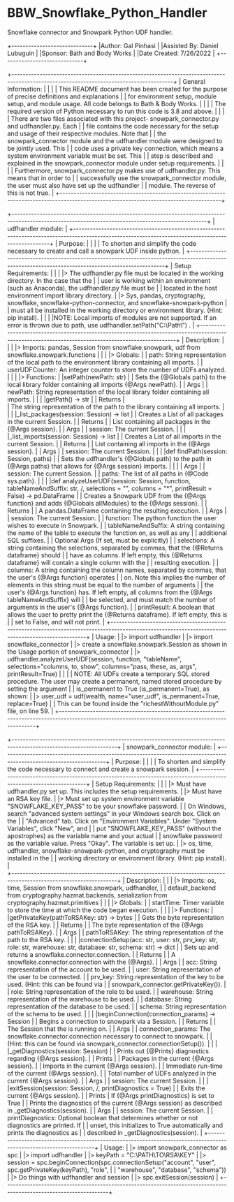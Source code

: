 # BBW_Snowflake_Python_Handler
Snowflake connector and Snowpark Python UDF handler.

+-----------------------------+
|Author: Gal Pinhasi          |
|Assisted By: Daniel Lubuguin |
|Sponsor: Bath and Body Works |
|Date Created: 7/26/2022      |
+-----------------------------+


+---------------------------------------------------------------------------------------------------------------------------------------+
|                                   General Information:                                                                                |
|                                                                                                                                       |
|  This README document has been created for the purpose of precise definitions and explanations                                        |
|  for environment setup, module setup, and module usage. All code belongs to Bath & Body Works.                                        |
|                                                                                                                                       |
|  The required version of Python necessary to run this code is 3.8 and above.                                                          |
|                                                                                                                                       |
|  There are two files associated with this project- snowpark_connector.py and udfhandler.py. Each                                      |
|  file contains the code necessary for the setup and usage of their respective modules. Note that                                      |
|  the snowpark_connector module and the udfhandler module were designed to be jointly used. This                                       |
|  code uses a private key connection, which means a system environment variable must be set. This                                      |
|  step is described and explained in the snowpark_connector module under setup requirements.                                           |
|                                                                                                                                       |
|  Furthermore, snowpark_connector.py makes use of udfhandler.py. This means that in order to                                           |
|  successfully use the snowpark_connector module, the user must also have set up the udfhandler                                        |
|  module. The reverse of this is not true.                                                                                             |
+---------------------------------------------------------------------------------------------------------------------------------------+


+---------------------------------------------------------------------------------------------------------------------------------------------------+
|                                   udfhandler module:                                                                                              |
+---------------------------------------------------------------------------------------------------------------------------------------------------+
|                                   Purpose:                                                                                                        |
|                                                                                                                                                   |
|  To shorten and simplify the code necessary to create and call a snowpark UDF inside python.                                                      |
+---------------------------------------------------------------------------------------------------------------------------------------------------+
|                                   Setup Requirements:                                                                                             |
|                                                                                                                                                   |
|> The udfhandler.py file must be located in the working directory. In the case that the                                                            |
|  user is working within an environment (such as Anaconda), the udfhandler.py file must be                                                         |
|  located in the host environment import library directory.                                                                                        |
|> Sys, pandas, cryptography, snowflake, snowflake-python-connector, and snowflake-snowpark-python                                                  |
|  must all be installed in the working directory or environment library. (Hint: pip install).                                                      |
|                                                                                                                                                   |
|NOTE: Local imports of modules are not supported. If an error is thrown due to path, use udfhandler.setPath("C:\\Path\\") .                        |
+---------------------------------------------------------------------------------------------------------------------------------------------------+
|                                   Description:                                                                                                    |
|                                                                                                                                                   |
|> Imports: pandas, Session from snowflake.snowpark, udf from snowflake.snowpark.functions                                                          |
|                                                                                                                                                   |
|> Globals:                                                                                                                                         |
|       path: String representation of the local path to the environment library containing all imports.                                            |
|       userUDFCounter: An integer counter to store the number of UDFs analyzed.                                                                    |
|                                                                                                                                                   |
|> Functions:                                                                                                                                       |
|setPath(newPath: str)                                                                                                                              |
|       Sets the {@Globals path} to the local library folder containing all imports {@Args newPath}.                                                |
|       Args                                                                                                                                        |
|           newPath: String representation of the local library folder containing all imports.                                                      |
|                                                                                                                                                   |
|getPath() -> str                                                                                                                                   |
|       Returns                                                                                                                                     |                                            
|           The string representation of the path to the library containing all imports.                                                            |
|                                                                                                                                                   |
|_list_packages(session: Session) -> list                                                                                                           |
|       Creates a List of all packages in the current Session.                                                                                      |
|       Returns                                                                                                                                     |
|           List containing all packages in the {@Args session}.                                                                                    |
|       Args                                                                                                                                        |
|           session: The current Session.                                                                                                           |
|                                                                                                                                                   |
|_list_imports(session: Session) -> list                                                                                                            |
|       Creates a List of all imports in the current Session.                                                                                       |
|       Returns                                                                                                                                     |
|           List containing all imports in the {@Args session}.                                                                                     |
|       Args                                                                                                                                        |
|           session: The current Session.                                                                                                           |
|                                                                                                                                                   |
|def findPath(session: Session, paths)                                                                                                              |
|       Sets the udfhandler's {@Globals path} to the path in {@Args paths} that allows for {@Args session} imports.                                 |
|                                                                                                                                                   |
|       Args                                                                                                                                        |
|           session: The current Session.                                                                                                           |
|           paths: The list of all paths in {@Code sys.path}.                                                                                       |
|                                                                                                                                                   |
|def analyzeUserUDF(session: Session, function, tableNameAndSuffix: str, /, selections = "", columns = "*", printResult = False) -> pd.DataFrame    |
|       Creates a Snowpark UDF from the {@Args function} and adds {@Globals allModules} to the {@Args session}.                                     |
|       Returns                                                                                                                                     |
|           A pandas.DataFrame containing the resulting execution.                                                                                  |
|       Args                                                                                                                                        |
|           session: The current Session.                                                                                                           |
|           function: The python function the user wishes to execute in Snowpark.                                                                   |
|           tableNameAndSuffix: A string containing the name of the table to execute the function on, as well as any                                |
|                               additional SQL suffixes.                                                                                            |
|       Optional Args (If set, must be explicitly)                                                                                                  |
|           selections: A string containing the selections, separated by commas, that the {@Returns dataframe} should                               |
|                       have as columns. If left empty, this {@Returns dataframe} will contain a single column with the                             |
|                       resulting execution.                                                                                                        |
|           columns: A string containing the column names, separated by commas, that the user's {@Args function} operates                           |
|                    on. Note this implies the number of elements in this string must be equal to the number of arguments                           |
|                    the user's {@Args function} has. If left empty, all columns from the {@Args tableNameAndSuffix} will                           |
|                    be selected, and must match the number of arguments in the user's {@Args function}.                                            |
|           printResult: A boolean that allows the user to pretty print the {@Returns dataframe}. If left empty, this is                            |
|                        set to False, and will not print.                                                                                          |
+---------------------------------------------------------------------------------------------------------------------------------------------------+
|                                   Usage:                                                                                                          |
|> import udfhandler                                                                                                                                |
|> import snowflake_connector                                                                                                                       |
|> create a snowflake.snowpark.Session as shown in the Usage portion of snowpark_connector                                                          |
|> udfhandler.analyzeUserUDF(session, function, "tableName", selections="columns, to, show", columns="pass, these, as, args", printResult=True)     |
|                                                                                                                                                   |
| NOTE: All UDFs create a temporary SQL stored procedure. The user may create a permanent, named stored procedure by setting the argument           |
|       is_permanent to True (is_permanent=True), as shown:                                                                                         |
|> user_udf = udf(wealth, name="user_udf", is_permanent=True, replace=True)                                                                         |
|       This can be found inside the "richestWithoutModule.py" file, on line 59.                                                                    |
+---------------------------------------------------------------------------------------------------------------------------------------------------+


+-------------------------------------------------------------------------------------------------------------------+
|                                   snowpark_connector module:                                                      |
+-------------------------------------------------------------------------------------------------------------------+
|                                   Purpose:                                                                        |
|                                                                                                                   |
|  To shorten and simplify the code necessary to connect and create a snowpark session.                             |
+-------------------------------------------------------------------------------------------------------------------+
|                                   Setup Requirements:                                                             |
|                                                                                                                   |
|> Must have udfhandler.py set up. This includes the setup requirements.                                            |
|> Must have an RSA key file.                                                                                       |
|> Must set up system environment variable "SNOWFLAKE_KEY_PASS" to be your snowflake password.                      |
|  On Windows, search "advanced system settings" in your Windows search box. Click on the                           |
|  "Advanced" tab. Click on "Environment Variables". Under "System Variables", click "New", and                     |
|  put "SNOWFLAKE_KEY_PASS" (without the apostrophes) as the variable name and your actual                          |
|  snowflake password as the variable value. Press "Okay". The variable is set up.                                  |
|> os, time, udfhandler, snowflake-snowpark-python, and cryptography must be installed in the                       |
|  working directory or environment library. (Hint: pip install).                                                   |                       
+-------------------------------------------------------------------------------------------------------------------+
|                                   Description:                                                                    |
|                                                                                                                   |
|> Imports: os, time, Session from snowflake.snowpark, udfhandler,                                                  |
|           default_backend from cryptography.hazmat.backends, serialization from cryptography.hazmat.primitives    |
|                                                                                                                   |
|> Globals:                                                                                                         |
|       startTime: Timer variable to store the time at which the code began execution.                              |
|                                                                                                                   |
|> Functions:                                                                                                       |
|getPrivateKey(pathToRSAKey: str) -> bytes                                                                          |
|       Gets the byte representation of the RSA key.                                                                |
|       Returns                                                                                                     |
|           The byte representation of the {@Args pathToRSAKey}.                                                    |
|       Args                                                                                                        |
|           pathToRSAKey: The string representation of the path to the RSA key.                                     |
|                                                                                                                   |
|connectionSetup(acc: str, user: str, prv_key: str, role: str, warehouse: str, database: str, schema: str) -> dict  |
|       Sets up and returns a snowflake.connector.connection.                                                       |
|       Returns                                                                                                     |
|           A snowflake.connector.connection with the {@Args}.                                                      |
|       Args                                                                                                        |
|           acc: String representation of the account to be used.                                                   |
|           user: String representation of the user to be connected.                                                |
|           prv_key: String representation of the key to be used. (Hint: this can be found via                      |
|                    snowpark_connector.getPrivateKey()).                                                           |
|           role: String representation of the role to be used.                                                     |
|           warehouse: String representation of the warehouse to be used.                                           |
|           database: String representation of the database to be used.                                             |
|           schema: String representation of the schema to be used.                                                 |
|                                                                                                                   |
|beginConnection(connection_params) -> Session                                                                      |
|       Begins a connection to snowpark via a Session.                                                              |
|       Returns                                                                                                     |
|           The Session that the is running on.                                                                     |
|       Args                                                                                                        |
|           connection_params: The snowflake.connector.connection necessary to connect to snowpark.                 |
|                              (Hint: this can be found via snowpark_connector.connectionSetup()).                  |
|                                                                                                                   |
|_getDiagnostics(session: Session)                                                                                  |
|       Prints out {@Prints} diagnostics regarding {@Args session}.                                                 |
|       Prints                                                                                                      |
|           Packages in the current {@Args session}.                                                                |
|           Imports in the current {@Args session}.                                                                 |
|           Immediate run-time of the current {@Args session}.                                                      |
|           Total number of UDFs analyzed in the current {@Args session}.                                           |
|       Args                                                                                                        |
|           session: The current Session.                                                                           |
|                                                                                                                   |
|exitSession(session: Session, /, printDiagnostics = True)                                                          |
|       Exits the current {@Args session}.                                                                          |
|       Prints | If {@Args printDiagnostics} is set to True                                                         |
|           Prints the diagnostics of the current {@Args session} as described in _getDiagnostics(session).         |
|       Args                                                                                                        |
|           session: The current Session.                                                                           |
|           printDiagnostics: Optional boolean that determines whether or not diagnostics are printed. If           |
|                             unset, this initializes to True automatically and prints the diagnostics as           |
|                             described in _getDiagnostics(session).                                                |
+-------------------------------------------------------------------------------------------------------------------+
|                                   Usage:                                                                          |
|> import snowpark_connector as spc                                                                                 |
|> import udfhandler                                                                                                |
|> keyPath = "C:\\PATH\\TO\\RSA\\KEY"                                                                               |
|> session = spc.beginConnection(spc.connectionSetup("account", "user", spc.getPrivateKey(keyPath), "role",         |
|                                                   "warehouse", "database", "schema"))                             |
|> Do things with udfhandler and session                                                                            |
|> spc.exitSession(session)                                                                                         |
+-------------------------------------------------------------------------------------------------------------------+
